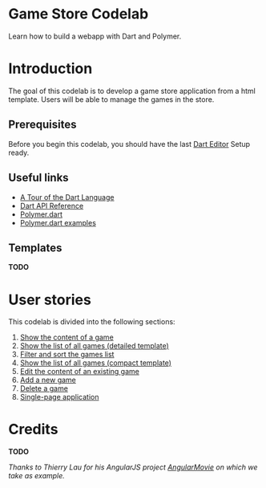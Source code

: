 Game Store Codelab
==================

Learn how to build a webapp with Dart and Polymer.  
<!--
TODO:
- Add wiki common references for images
- Tests all links
- Publish on gh-pages branches and add a link to the template
-->
# Introduction
The goal of this codelab is to develop a game store application from a html template. Users will be able to manage the games in the store.

## Prerequisites
Before you begin this codelab, you should have the last [Dart Editor][1] Setup ready.

## Useful links
- [A Tour of the Dart Language][2]
- [Dart API Reference][3]
- [Polymer.dart][4]
- [Polymer.dart examples][5]

## Templates
**TODO**

# User stories
This codelab is divided into the following sections:

1. [Show the content of a game](user-story-1.md)
2. [Show the list of all games (detailed template)](user-story-2.md)
3. [Filter and sort the games list](user-story-3.md)
4. [Show the list of all games (compact template)](user-story-4.md)
5. [Edit the content of an existing game](user-story-5.md)
6. [Add a new game](user-story-6.md)
7. [Delete a game](user-story-7.md)
8. [Single-page application](user-story-8.md)

# Credits
**TODO**

_Thanks to Thierry Lau for his AngularJS project [AngularMovie](https://github.com/lauterry/angularmovie) on which we take as example._

  [1]: https://www.dartlang.org/
  [2]: https://www.dartlang.org/docs/dart-up-and-running/contents/ch02.html
  [3]: http://api.dartlang.org/docs/channels/stable/latest/
  [4]: https://www.dartlang.org/polymer-dart/
  [5]: https://github.com/sethladd/dart-polymer-dart-examples/tree/master/web
